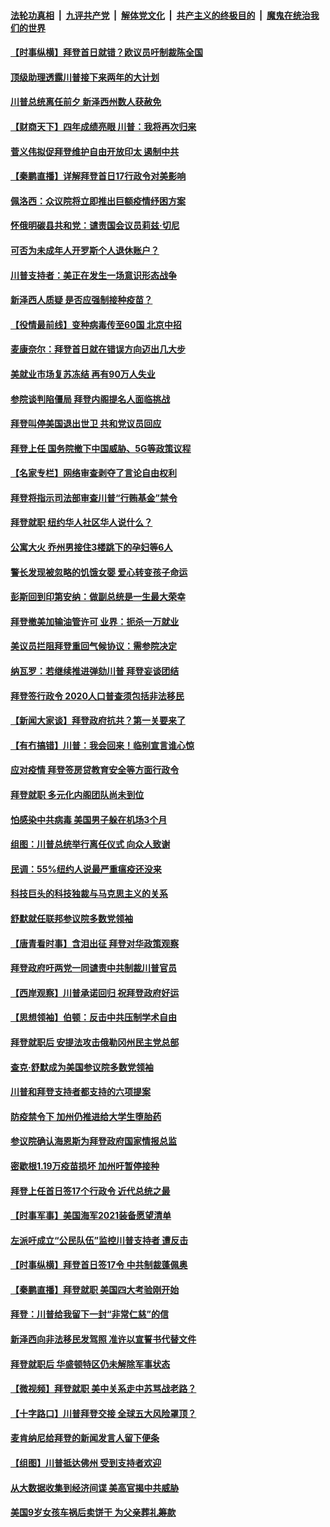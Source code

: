 ####  [法轮功真相](../../../../basic/blob/master/README.md?t=01221201) &nbsp;|&nbsp; [九评共产党](../../../../9ping.md/blob/master/README.md?t=01221201) &nbsp;|&nbsp; [解体党文化](../../../../jtdwh.md/blob/master/README.md?t=01221201)  &nbsp;|&nbsp; [共产主义的终极目的](../../../../gczydzjmd.md/blob/master/README.md?t=01221201) &nbsp;|&nbsp; [魔鬼在统治我们的世界](../../../../mgztzwmdsj.md/blob/master/README.md?t=01221201) 

#### [【时事纵横】拜登首日就错？欧议员吁制裁陈全国](../pages/nsc412/n12703759.md?t=01221201) 

#### [顶级助理透露川普接下来两年的大计划](../pages/nsc412/n12703857.md?t=01221201) 

#### [川普总统离任前夕 新泽西州数人获赦免](../pages/nsc412/n12703847.md?t=01221201) 

#### [【财商天下】四年成绩亮眼 川普：我将再次归来](../pages/nsc412/n12703209.md?t=01221201) 

#### [菅义伟拟促拜登维护自由开放印太 遏制中共](../pages/nsc412/n12703652.md?t=01221201) 

#### [【秦鹏直播】详解拜登首日17行政令对美影响](../pages/nsc412/n12703292.md?t=01221201) 

#### [佩洛西：众议院将立即推出巨额疫情纾困方案](../pages/nsc412/n12703666.md?t=01221201) 

#### [怀俄明碳县共和党：谴责国会议员莉兹‧切尼](../pages/nsc412/n12701964.md?t=01221201) 

#### [可否为未成年人开罗斯个人退休账户？](../pages/nsc412/n12703814.md?t=01221201) 

#### [川普支持者：美正在发生一场意识形态战争](../pages/nsc412/n12703702.md?t=01221201) 

#### [新泽西人质疑 是否应强制接种疫苗？](../pages/nsc412/n12703797.md?t=01221201) 

#### [【役情最前线】变种病毒传至60国 北京中招](../pages/nsc412/n12703319.md?t=01221201) 

#### [麦康奈尔：拜登首日就在错误方向迈出几大步](../pages/nsc412/n12703658.md?t=01221201) 

#### [美就业市场复苏冻结 再有90万人失业](../pages/nsc412/n12703546.md?t=01221201) 

#### [参院谈判陷僵局 拜登内阁提名人面临挑战](../pages/nsc412/n12703427.md?t=01221201) 

#### [拜登叫停美国退出世卫 共和党议员回应](../pages/nsc412/n12703458.md?t=01221201) 

#### [拜登上任 国务院撤下中国威胁、5G等政策议程](../pages/nsc412/n12703461.md?t=01221201) 

#### [【名家专栏】网络审查剥夺了言论自由权利](../pages/nsc412/n12702957.md?t=01221201) 

#### [拜登将指示司法部审查川普“行贿基金”禁令](../pages/nsc412/n12703331.md?t=01221201) 

#### [拜登就职  纽约华人社区华人说什么？](../pages/nsc412/n12701953.md?t=01221201) 

#### [公寓大火 乔州男接住3楼跳下的孕妇等6人](../pages/nsc412/n12702926.md?t=01221201) 

#### [警长发现被忽略的饥饿女婴 爱心转变孩子命运](../pages/nsc412/n12702751.md?t=01221201) 

#### [彭斯回到印第安纳：做副总统是一生最大荣幸](../pages/nsc412/n12703355.md?t=01221201) 

#### [拜登撤美加输油管许可 业界：扼杀一万就业](../pages/nsc412/n12703241.md?t=01221201) 

#### [美议员拦阻拜登重回气候协议：需参院决定](../pages/nsc412/n12703290.md?t=01221201) 

#### [纳瓦罗：若继续推进弹劾川普 拜登妄谈团结](../pages/nsc412/n12703201.md?t=01221201) 

#### [拜登签行政令 2020人口普查须包括非法移民](../pages/nsc412/n12703072.md?t=01221201) 

#### [【新闻大家谈】拜登政府抗共？第一关要来了](../pages/nsc412/n12703037.md?t=01221201) 

#### [【有冇搞错】川普：我会回来！临别宣言谁心惊](../pages/nsc412/n12701187.md?t=01221201) 

#### [应对疫情 拜登签房贷教育安全等方面行政令](../pages/nsc412/n12702968.md?t=01221201) 

#### [拜登就职 多元化内阁团队尚未到位](../pages/nsc412/n12700826.md?t=01221201) 

#### [怕感染中共病毒 美国男子躲在机场3个月](../pages/nsc412/n12702461.md?t=01221201) 

#### [组图：川普总统举行离任仪式 向众人致谢](../pages/nsc412/n12702247.md?t=01221201) 

#### [民调：55%纽约人说最严重瘟疫还没来](../pages/nsc412/n12701998.md?t=01221201) 

#### [科技巨头的科技独裁与马克思主义的关系](../pages/nsc412/n12701864.md?t=01221201) 

#### [舒默就任联邦参议院多数党领袖](../pages/nsc412/n12701947.md?t=01221201) 

#### [【唐青看时事】含泪出征 拜登对华政策观察](../pages/nsc412/n12702067.md?t=01221201) 

#### [拜登政府吁两党一同谴责中共制裁川普官员](../pages/nsc412/n12701922.md?t=01221201) 

#### [【西岸观察】川普承诺回归 祝拜登政府好运](../pages/nsc412/n12701921.md?t=01221201) 

#### [【思想领袖】伯顿：反击中共压制学术自由](../pages/nsc412/n12607404.md?t=01221201) 

#### [拜登就职后 安提法攻击俄勒冈州民主党总部](../pages/nsc412/n12701791.md?t=01221201) 

#### [查克·舒默成为美国参议院多数党领袖](../pages/nsc412/n12701772.md?t=01221201) 

#### [川普和拜登支持者都支持的六项提案](../pages/nsc412/n12701666.md?t=01221201) 

#### [防疫禁令下 加州仍推进给大学生堕胎药](../pages/nsc412/n12701763.md?t=01221201) 

#### [参议院确认海恩斯为拜登政府国家情报总监](../pages/nsc412/n12701705.md?t=01221201) 

#### [密歇根1.19万疫苗损坏 加州吁暂停接种](../pages/nsc412/n12701333.md?t=01221201) 

#### [拜登上任首日签17个行政令 近代总统之最](../pages/nsc412/n12701194.md?t=01221201) 

#### [【时事军事】美国海军2021装备愿望清单](../pages/nsc412/n12698484.md?t=01221201) 

#### [左派吁成立“公民队伍”监控川普支持者 遭反击](../pages/nsc412/n12701518.md?t=01221201) 

#### [【时事纵横】拜登首日签17令 中共制裁蓬佩奥](../pages/nsc412/n12701275.md?t=01221201) 

#### [【秦鹏直播】拜登就职 美国四大考验刚开始](../pages/nsc412/n12701423.md?t=01221201) 

#### [拜登：川普给我留下一封“非常仁慈”的信](../pages/nsc412/n12701395.md?t=01221201) 

#### [新泽西向非法移民发驾照 准许以宣誓书代替文件](../pages/nsc412/n12701093.md?t=01221201) 

#### [拜登就职后 华盛顿特区仍未解除军事状态](../pages/nsc412/n12700991.md?t=01221201) 

#### [【微视频】拜登就职 美中关系走中苏骂战老路？](../pages/nsc412/n12700648.md?t=01221201) 

#### [【十字路口】川普拜登交接 全球五大风险罩顶？](../pages/nsc412/n12701378.md?t=01221201) 

#### [麦肯纳尼给拜登的新闻发言人留下便条](../pages/nsc412/n12701319.md?t=01221201) 

#### [【组图】川普抵达佛州 受到支持者欢迎](../pages/nsc412/n12701208.md?t=01221201) 

#### [从大数据收集到经济间谍 美高官揭中共威胁](../pages/nsc412/n12701202.md?t=01221201) 

#### [美国9岁女孩车祸后卖饼干 为父亲葬礼筹款](../pages/nsc412/n12700562.md?t=01221201) 

